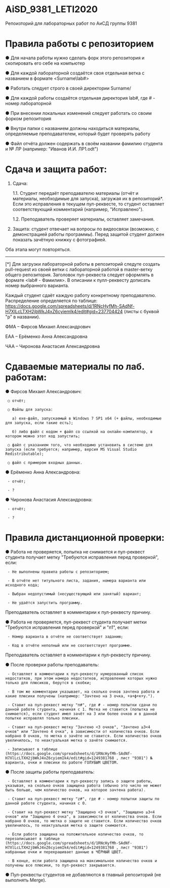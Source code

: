 # AiSD_9381_LETI2020
Репоизторий для лабораторных работ по АиСД группы 9381
# Правила работы с репозиторием
   ● Для начала работы нужно сделать форк этого репозитория и скопировать его себе на компьютер

   ● Для каждой лабораторной создаётся своя отдельная ветка c названием в формате <Surname\lab#>

   ● Работать следует строго в своей директории Surname/

   ● Для каждой работы создаётся отдельная директория lab#, где # - номер лабораторной

   ● При внесении локальных изменений следует работать со своим форком репозитория

   ● Внутри папки с названием должны находиться материалы, определяемые преподавателем, который будет проверять работу

   ● Файл отчёта должен содержать в своём названии фамилию студента и № ЛР (например: "Иванов И.И. ЛР1.odt")


# Сдача и защита работ:
1. Сдача:

   1.1. Студент передаёт преподавателю материалы (отчёт и материалы, необходимые для запуска), загружая их в репозиторий*. Если это исправления в текущем пул-реквесте, то студент оставляет соответствующий комментарий (например, "Исправлено").

   1.2. Преподаватель проверяет материалы, оставляет замечания.

2. Защита: студент отвечает на вопросы по видеосвязи (возможно, с демонстрацией работы программы). Перед защитой студент должен показать зачётную книжку с фотографией.

Оба этапа могут повторяться.

---

   [*] Для загрузки лабораторной работы в репозиторий следуте создать pull-request из своей ветки с лабораторной работой в master-ветку общего репозитория. Заголовок пул-реквеста следует оформлять в формате <lab# - Фамилия>. В описании к пулл-реквесту дописать номер выбранного варианта.

   Каждый студент сдаёт каждую работу конкретному преподавателю. Распределение определяется по таблице: https://docs.google.com/spreadsheets/d/1RNcHyfMh-SAdNf-H7XlLcLTXH2jbWkJ4xZ6cyiemIk4/edit#gid=237704424 (листы с буквой "р" в названии).

   ФМА – Фирсов Михаил Александрович

   ЕАА – Ерёменко Анна Александровна

   ЧАА – Чиронова Анастасия Александровна

   # Сдаваемые материалы по лаб. работам:
   ● Фирсов Михаил Александрович:

     ○ отчёт;

     ○ Файлы для запуска:

       а) exe-файл, запускаемый в Windows 7 SP1 x64 (+ файлы, необходимые для запуска, если такие есть);
 
       б) либо файл с кодом + файл со ссылкой на онлайн-компилятор, в котором можно этот код запустить;

     ○ файл с указанием того, что необходимо установить в системе для запуска (если требуется; например, версия MS Visual Studio Redistributable);

     ○ файл с примером входных данных.

   ● Ерёменко Анна Александровна:

     - отчёт;

     - ?

   ● Чиронова Анастасия Александровна:

     - отчёт;

     - ?

   # Правила дистанционной проверки:
   ● Работа не проверяется, попытка не снимается и пул-реквест студента получает метку "Требуются исправления перед проверкой", если:

     - Не выполнены правила работы с репозиторием;

     - В отчёте нет титульного листа, задания, номера варианта или исходного кода;

     - Выбран недопустимый (несуществующий или занятый) вариант;

     - Не удаётся запустить программу.

   Преподаватель оставляет в комментарии к пул-реквесту причину.

   ● Работа не проверяется, пул-реквест студента получает метки "Требуются исправления перед проверкой" и "п1", если:

     - Номер варианта в отчёте не соответствует заданию;

     - Код в отчёте неполный или не соответствует программе.

   Преподаватель оставляет в комментарии к пул-реквесту причину.

   ● После проверки работы преподаватель:

     - Оставляет в комментарии к пул-реквесту нумерованный список недостатков, при этом номера недостатков, исправление которых нужно только для плюсиков, берутся в скобки;

     - В том же комментарии указывает, на сколько очков зачтена работа и какие плюсики получены (например: "Зачтено на 3 очка, +а+ф+к+у.").

     - Ставит на пул-реквест метку "п#", где # - номер попытки сдачи по данной работе студента, начиная с 1. Метка не ставится (попытка не снимается), если студент имел зачёт на 3 или более очков и в данной попытке исправлял только плюсики.

     - Ставит на пул-реквест метку "Зачтено <3 очков", "Зачтено ≥3<4 очков" или "Зачтено 4 очка", в зависимости от количества очков. Если набрано 0 очков, то метка о зачёте не ставится. Если количество очков увеличилось, то неактуальная метка о зачёте снимается.

     - Записывает в таблице (https://docs.google.com/spreadsheets/d/1RNcHyfMh-SAdNf-H7XlLcLTXH2jbWkJ4xZ6cyiemIk4/edit#gid=1249381768 , лист "9381") № варианта, очки и плюсики по работе ГОЛУБЫМ ЦВЕТОМ.

   ● После защиты работы преподаватель:

     - Оставляет в комментарии к пул-реквесту запись о защите работы, указывая, на сколько очков защищена работа (обычно это число не может быть больше, чем количество очков, на которое зачтена работа).

     - Ставит на пул-реквест метку "z#", где # - номер попытки защиты по данной работе студента, начиная с 0.

     - Ставит на пул-реквест метку "Защищено <3 очков", "Защищено ≥3<4 очков" или "Защищено 4 очка", в зависимости от количества очков. Если набрано 0 очков, то метка о защите не ставится. Если количество очков увеличилось, то неактуальная метка о защите снимается.

     - Если работа защищена на положительное количество очков, то перезаписывает в таблице (https://docs.google.com/spreadsheets/d/1RNcHyfMh-SAdNf-H7XlLcLTXH2jbWkJ4xZ6cyiemIk4/edit#gid=1249381768 , лист "9381") набранные очки и перекрашивает данные в ЧЁРНЫЙ ЦВЕТ.

     - В конце, если работа защищена на максимальное количество очков и получены все плюсики, то пул-реквест закрывается.

   ● Пул-реквесты студентов не добавляются в главный репозиторий (не выполнять Merge).
